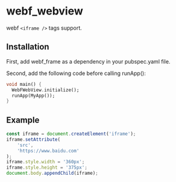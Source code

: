 # webf_webview

webf `<iframe />` tags support.

## Installation

First, add webf_frame as a dependency in your pubspec.yaml file.

Second, add the following code before calling runApp():

```dart
void main() {
  WebFWebView.initialize();
  runApp(MyApp());
}
```

## Example

```javascript
const iframe = document.createElement('iframe');
iframe.setAttribute(
    'src',
    'https://www.baidu.com'
);
iframe.style.width = '360px';
iframe.style.height = '375px';
document.body.appendChild(iframe);
```